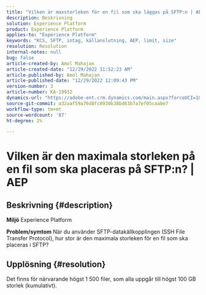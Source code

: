 ```yaml
---
title: "Vilken är maxstorleken för en fil som ska läggas på SFTP:n | AEP"
description: Beskrivning
solution: Experience Platform
product: Experience Platform
applies-to: "Experience Platform"
keywords: "KCS, SFTP, intag, källanslutning, AEP, limit, size"
resolution: Resolution
internal-notes: null
bug: false
article-created-by: Amol Mahajan
article-created-date: "12/29/2022 11:52:23 AM"
article-published-by: Amol Mahajan
article-published-date: "12/29/2022 12:09:43 PM"
version-number: 3
article-number: KA-19932
dynamics-url: "https://adobe-ent.crm.dynamics.com/main.aspx?forceUCI=1&pagetype=entityrecord&etn=knowledgearticle&id=e9b0983c-6f87-ed11-81ac-6045bd006704"
source-git-commit: a32aaf59a76d8fc8930b38bd63b7a7ef05caabe7
workflow-type: tm+mt
source-wordcount: '87'
ht-degree: 2%

---
```


# Vilken är den maximala storleken på en fil som ska placeras på SFTP:n? | AEP

## Beskrivning {#description}

<b>Miljö</b>
Experience Platform


<b>Problem/symtom</b>
När du använder SFTP-datakällkopplingen (SSH File Transfer Protocol), hur stor är den maximala storleken för en fil som ska placeras i SFTP?


## Upplösning {#resolution}

Det finns för närvarande högst 1 500 filer, som alla uppgår till högst 100 GB storlek (kumulativt).